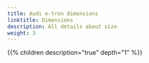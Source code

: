 ```yaml
---
title: Audi e-tron dimensions
linktitle: Dimensions
description: All details about size
weight: 3
---
```






{{% children description="true" depth="1" %}}
